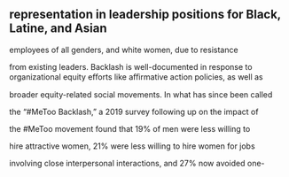 ## representation in leadership positions for Black, Latine, and Asian

employees of all genders, and white women, due to resistance

from existing leaders. Backlash is well-documented in response to organizational equity eﬀorts like aﬃrmative action policies, as well as

broader equity-related social movements. In what has since been called

the “#MeToo Backlash,” a 2019 survey following up on the impact of

the #MeToo movement found that 19% of men were less willing to

hire attractive women, 21% were less willing to hire women for jobs

involving close interpersonal interactions, and 27% now avoided one-